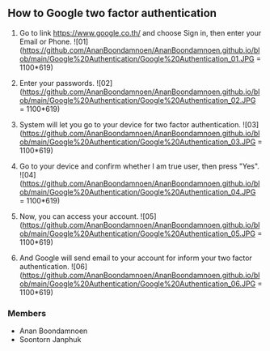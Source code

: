 ## How to Google two factor authentication
1. Go to link https://www.google.co.th/ and choose Sign in, then enter your Email or Phone.
![01](https://github.com/AnanBoondamnoen/AnanBoondamnoen.github.io/blob/main/Google%20Authentication/Google%20Authentication_01.JPG = 1100*619)

2. Enter your passwords.
![02](https://github.com/AnanBoondamnoen/AnanBoondamnoen.github.io/blob/main/Google%20Authentication/Google%20Authentication_02.JPG = 1100*619)

3. System will let you go to your device for two factor authentication.
![03](https://github.com/AnanBoondamnoen/AnanBoondamnoen.github.io/blob/main/Google%20Authentication/Google%20Authentication_03.JPG = 1100*619)

4. Go to your device and confirm whether I am true user, then press "Yes".
![04](https://github.com/AnanBoondamnoen/AnanBoondamnoen.github.io/blob/main/Google%20Authentication/Google%20Authentication_04.JPG = 1100*619)

5. Now, you can access your account.
![05](https://github.com/AnanBoondamnoen/AnanBoondamnoen.github.io/blob/main/Google%20Authentication/Google%20Authentication_05.JPG = 1100*619)

6. And Google will send email to your account for inform your two factor authentication.
![06](https://github.com/AnanBoondamnoen/AnanBoondamnoen.github.io/blob/main/Google%20Authentication/Google%20Authentication_06.JPG = 1100*619)

### Members
- Anan Boondamnoen
- Soontorn Janphuk
